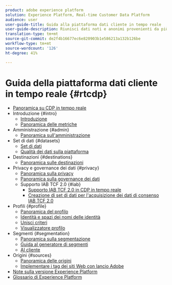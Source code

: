 ```yaml
---
product: adobe experience platform
solution: Experience Platform, Real-time Customer Data Platform
audience: user
user-guide-title: Guida alla piattaforma dati cliente in tempo reale
user-guide-description: Riunisci dati noti e anonimi provenienti da più sorgenti aziendali per creare profili cliente, segmenti di pubblico da tali profili e attivare tali segmenti in destinazioni di terze parti.
translation-type: tm+mt
source-git-commit: de2f4b16677ec6e820903b1e586213a132b126be
workflow-type: tm+mt
source-wordcount: '126'
ht-degree: 41%

---
```



# Guida della piattaforma dati cliente in tempo reale {#rtcdp}

* [Panoramica su CDP in tempo reale](overview.md)
* Introduzione {#intro}
   * [Introduzione](get-started.md)
   * [Panoramica delle metriche](home-page-dashboards.md)
* Amministrazione {#admin}
   * [Panoramica sull&#39;amministrazione](administration/admin-overview.md)
* Set di dati {#datasets}
   * [Set di dati](datasets/dataset.md)
   * [Qualità dei dati sulla piattaforma](datasets/data-quality.md)
* Destinazioni {#destinations}
   * [Panoramica sulle destinazioni](destinations/overview.md)
* Privacy e governance dei dati {#privacy}
   * [Panoramica sulla privacy](privacy/privacy-overview.md)
   * [Panoramica sulla governance dei dati](privacy/data-governance-overview.md)
   * Supporto IAB TCF 2.0 {#iab}
      * [Supporto IAB TCF 2.0 in CDP in tempo reale](privacy/iab/overview.md)
      * [Creazione di set di dati per l&#39;acquisizione dei dati di consenso IAB TCF 2.0](privacy/iab/dataset-preparation.md)
* Profili {#profile}
   * [Panoramica del profilo](profile/profile-overview.md)
   * [Identità e spazi dei nomi delle identità](profile/identities-overview.md)
   * [Unisci criteri](profile/merge-policies.md)
   * [Visualizzatore profilo](profile/profile-viewer.md)
* Segmenti {#segmentation}
   * [Panoramica sulla segmentazione](segmentation/segmentation-overview.md)
   * [Guida al generatore di segmenti](segmentation/segment-builder-guide.md)
   * [AI cliente](segmentation/customer-ai.md)
* Origini {#sources}
   * [Panoramica delle origini](sources/sources-overview.md)
   * [Implementare i tag dei siti Web con  lancio Adobe](sources/launch.md)
* [Note sulla versione  Experience Platform](https://www.adobe.com/go/platform-release-notes-en)
* [Glossario di Experience Platform](https://www.adobe.com/go/platform-glossary-en)
